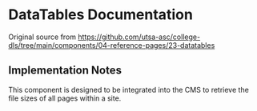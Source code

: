 # DataTables Documentation
Original source from  https://github.com/utsa-asc/college-dls/tree/main/components/04-reference-pages/23-datatables


## Implementation Notes
This component is designed to be integrated into the CMS to retrieve the file sizes of all pages within a site.